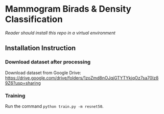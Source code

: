 # Mammogram Birads & Density Classification
_Reader should install this repo in a virtual environment_
## Installation Instruction
### Download dataset after processing
Download dataset from Google Drive: https://drive.google.com/drive/folders/1zoZmd8nOJqjGTYTYkjqOz7sa70Iz89Z6?usp=sharing
### Training
Run the command ``python train.py -m resnet50``. 


